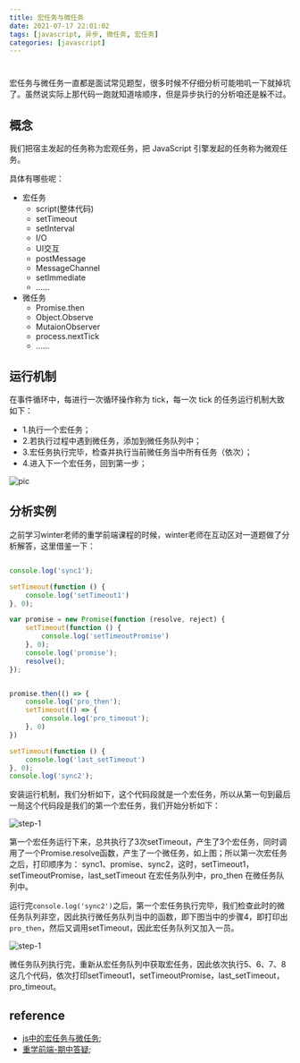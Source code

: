```yaml
---
title: 宏任务与微任务
date: 2021-07-17 22:01:02
tags: [javascript, 异步, 微任务, 宏任务]
categories: [javascript]
---
```


# 

宏任务与微任务一直都是面试常见题型，很多时候不仔细分析可能啪叽一下就掉坑了。虽然说实际上那代码一跑就知道啥顺序，但是异步执行的分析咱还是躲不过。

## 概念

我们把宿主发起的任务称为宏观任务，把 JavaScript 引擎发起的任务称为微观任务。

具体有哪些呢：

+ 宏任务
  + script(整体代码)
  + setTimeout
  + setInterval
  + I/O
  + UI交互
  + postMessage
  + MessageChannel
  + setImmediate
  + ......
+ 微任务
  + Promise.then
  + Object.Observe
  + MutaionObserver
  + process.nextTick
  + ......
  
## 运行机制

在事件循环中，每进行一次循环操作称为 tick，每一次 tick 的任务运行机制大致如下：

+ 1.执行一个宏任务；
+ 2.若执行过程中遇到微任务，添加到微任务队列中；
+ 3.宏任务执行完毕，检查并执行当前微任务当中所有任务（依次）；
+ 4.进入下一个宏任务，回到第一步；

![pic](https://booker-17dbbd-1252444055.tcloudbaseapp.com/cdn/fe-cdn/micro_macro_pic.png)

## 分析实例

之前学习winter老师的重学前端课程的时候，winter老师在互动区对一道题做了分析解答，这里借鉴一下：

```javascript

console.log('sync1');

setTimeout(function () {
    console.log('setTimeout1')
}, 0);

var promise = new Promise(function (resolve, reject) {
    setTimeout(function () {
        console.log('setTimeoutPromise')
    }, 0);
    console.log('promise');
    resolve();
});


promise.then(() => {
    console.log('pro_then');
    setTimeout(() => {
        console.log('pro_timeout');
    }, 0)
})

setTimeout(function () {
    console.log('last_setTimeout')
}, 0);
console.log('sync2');
```

安装运行机制，我们分析如下，这个代码段就是一个宏任务，所以从第一句到最后一局这个代码段是我们的第一个宏任务，我们开始分析如下：

![step-1](https://booker-17dbbd-1252444055.tcloudbaseapp.com/cdn/fe-cdn/micro_macro_1.png)

第一个宏任务运行下来，总共执行了3次setTimeout，产生了3个宏任务，同时调用了一个Promise.resolve函数，产生了一个微任务，如上图；所以第一次宏任务之后，打印顺序为：
sync1、promise、sync2，这时，setTimeout1，setTimeoutPromise，last_setTimeout 在宏任务队列中，pro_then 在微任务队列中。

运行完`console.log('sync2')`之后，第一个宏任务执行完毕，我们检查此时的微任务队列非空，因此执行微任务队列当中的函数，即下图当中的步骤4，即打印出`pro_then`，然后又调用setTimeout，因此宏任务队列又加入一员。

![step-1](https://booker-17dbbd-1252444055.tcloudbaseapp.com/cdn/fe-cdn/micro_macro_2.png)

微任务队列执行完，重新从宏任务队列中获取宏任务，因此依次执行5、6、7、8这几个代码，依次打印setTimeout1，setTimeoutPromise，last_setTimeout，pro_timeout。


## reference

+ [js中的宏任务与微任务](https://segmentfault.com/a/1190000020225668);
+ [重学前端-期中答疑](https://time.geekbang.org/column/article/88275);